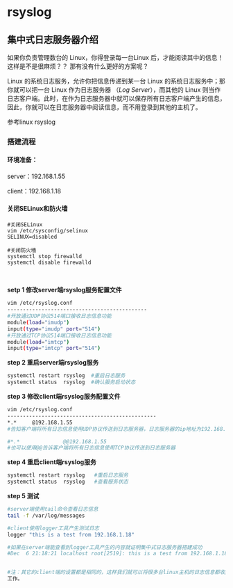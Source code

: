# rsyslog

## 集中式日志服务器介绍

如果你负责管理数台的 Linux，你得登录每一台Linux 后，才能阅读其中的信息！ 这样是不是很麻烦？？ 那有没有什么更好的方案呢？

Linux 的系统日志服务，允许你把信息传递到某一台 Linux 的系统日志服务中；那你就可以把一台 Linux 作为日志服务器 （*Log Server*），而其他的 Linux 则当作日志客户端。此时，在作为日志服务器中就可以保存所有日志客户端产生的信息，因此，你就可以在日志服务器中阅读信息，而不用登录到其他的主机了。

参考linux rsyslog

### **搭建流程**

#### 环境准备：

server：192.168.1.55

client：192.168.1.18

#### 关闭SELinux和防火墙

```
#关闭SELinux
vim /etc/sysconfig/selinux
SELINUX=disabled

#关闭防火墙
systemctl stop firewalld
systemctl disable firewalld
```

‍

**setp 1 修改server端rsyslog服务配置文件**

```bash
vim /etc/rsyslog.conf
---------------------------------------------
#开放通过UDP协议514端口接收日志信息功能
module(load="imudp") 
input(type="imudp" port="514")
#开放通过TCP协议514端口接收日志信息功能
module(load="imtcp")
input(type="imtcp" port="514")
```

**step 2 重启server端rsyslog服务**

```bash
systemctl restart rsyslog  #重启日志服务
systemctl status  rsyslog  #确认服务启动状态
```

**step 3 修改client端rsyslog服务配置文件**

```bash
vim /etc/rsyslog.conf 
------------------------------------------------
*.*   	@192.168.1.55		
#告知客户端将所有日志信息使用UDP协议传送到日志服务器，日志服务器的ip地址为192.168.1.55

#*.*              @@192.168.1.55
#也可以使用@@告诉客户端将所有日志信息使用TCP协议传送到日志服务器
```

**step 4 重启client端rsyslog服务**

```bash
systemctl restart rsyslog	#重启日志服务
systemctl status  rsyslog	#查看服务状态
```

**step 5 测试**

```bash
#server端使用tail命令查看日志信息
tail -f /var/log/messages 

#client使用logger工具产生测试日志
logger "this is a test from 192.168.1.18"

#如果在server端能查看到logger工具产生的内容就证明集中式日志服务器搭建成功
#Dec  6 21:18:21 localhost root[2519]: this is a test from 192.168.1.18


#注：其它的client端的设置都是相同的，这样我们就可以将很多台linux主机的日志信息都收集到一台主机上，方便查阅和后期的日志备份
工作。
```
